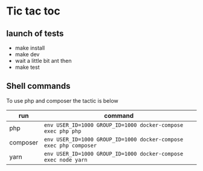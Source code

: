 # Tic tac toc
## launch of tests
* make install
* make dev
* wait a little bit ant then
* make test

## Shell commands
To use php and composer the tactic is below

|run|command|
|---|---|
|php|`env USER_ID=1000 GROUP_ID=1000 docker-compose exec php php`|
|composer|`env USER_ID=1000 GROUP_ID=1000 docker-compose exec php composer`|
|yarn|`env USER_ID=1000 GROUP_ID=1000 docker-compose exec node yarn`|
